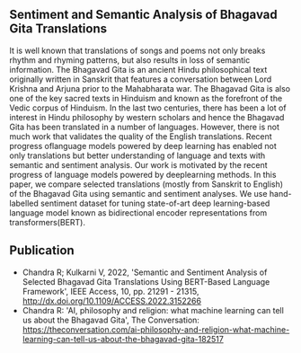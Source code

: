 ## Sentiment and Semantic Analysis of Bhagavad Gita Translations
It is well known that translations of songs and poems not only breaks rhythm and rhyming patterns, but also results in loss of semantic information. The Bhagavad Gita is an ancient Hindu philosophical text originally written in Sanskrit that features a conversation between Lord Krishna and Arjuna prior to the Mahabharata war. The Bhagavad Gita is also one of the key sacred texts in Hinduism and known as the forefront of the Vedic corpus of Hinduism. In the last two centuries, there has been a lot of interest in Hindu philosophy by western scholars and hence the Bhagavad Gita has been translated in a number of languages. However, there is not much work that validates the quality of the English translations. Recent progress oflanguage models powered by deep learning has enabled not only translations but better understanding of language and texts with semantic and sentiment analysis. Our work is motivated by the recent progress of language models powered by deeplearning methods. In this paper, we compare selected translations (mostly from Sanskrit to English) of the Bhagavad Gita using semantic and sentiment analyses. We use hand-labelled sentiment dataset for tuning state-of-art deep learning-based language model known as bidirectional encoder representations from transformers(BERT).


## Publication
* Chandra R; Kulkarni V, 2022, 'Semantic and Sentiment Analysis of Selected Bhagavad Gita Translations Using BERT-Based Language Framework', IEEE Access, 10, pp. 21291 - 21315, http://dx.doi.org/10.1109/ACCESS.2022.3152266
* Chandra R: 'AI, philosophy and religion: what machine learning can tell us about the Bhagavad Gita', The Conversation: https://theconversation.com/ai-philosophy-and-religion-what-machine-learning-can-tell-us-about-the-bhagavad-gita-182517
